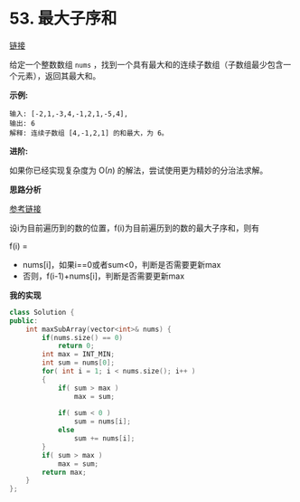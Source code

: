 # 53. 最大子序和

[链接](https://leetcode-cn.com/problems/maximum-subarray/description/)

给定一个整数数组 `nums` ，找到一个具有最大和的连续子数组（子数组最少包含一个元素），返回其最大和。

**示例:**

```
输入: [-2,1,-3,4,-1,2,1,-5,4],
输出: 6
解释: 连续子数组 [4,-1,2,1] 的和最大，为 6。
```

**进阶:**

如果你已经实现复杂度为 O(*n*) 的解法，尝试使用更为精妙的分治法求解。

**思路分析**

[参考链接](https://github.com/guanjunjian/Interview-Summary/blob/master/notes/algorithms/剑指offer/42-连续子数组的最大和.md)

设i为目前遍历到的数的位置，f(i)为目前遍历到的数的最大子序和，则有

f(i) = 

- nums[i]，如果i==0或者sum<0，判断是否需要更新max
- 否则，f(i-1)+nums[i]，判断是否需要更新max

**我的实现**

```c++
class Solution {
public:
    int maxSubArray(vector<int>& nums) {
        if(nums.size() == 0)
            return 0;
        int max = INT_MIN;
        int sum = nums[0];
        for( int i = 1; i < nums.size(); i++ )
        {
            if( sum > max )
                max = sum;
            
            if( sum < 0 )
                sum = nums[i];
            else
                sum += nums[i];
        }
        if( sum > max )
            max = sum;
        return max;
    }
};
```

